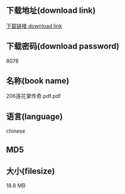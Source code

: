 ## 下载地址(download link)
[下载链接 download link](https://voluble-croquembouche-d321dc.netlify.app/?s=206%E8%8E%B2%E8%8A%B1%E6%8E%8C%E4%BC%A0%E5%A5%87.pdf)

## 下载密码(download password)
8078

## 名称(book name)
206莲花掌传奇.pdf.pdf

## 语言(language)
chinese

## MD5


## 大小(filesize)
18.8 MB
